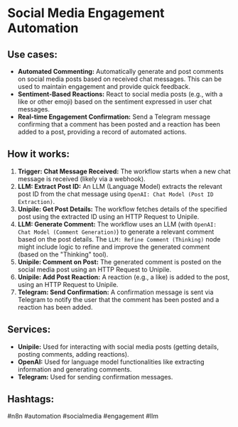 # Social Media Engagement Automation

## Use cases:

- **Automated Commenting:** Automatically generate and post comments on social media posts based on received chat messages. This can be used to maintain engagement and provide quick feedback.
- **Sentiment-Based Reactions:**  React to social media posts (e.g., with a like or other emoji) based on the sentiment expressed in user chat messages.
- **Real-time Engagement Confirmation:**  Send a Telegram message confirming that a comment has been posted and a reaction has been added to a post, providing a record of automated actions.

## How it works:

1.  **Trigger: Chat Message Received:** The workflow starts when a new chat message is received (likely via a webhook).
2.  **LLM: Extract Post ID:** An LLM (Language Model) extracts the relevant post ID from the chat message using `OpenAI: Chat Model (Post ID Extraction)`.
3.  **Unipile: Get Post Details:** The workflow fetches details of the specified post using the extracted ID using an HTTP Request to Unipile.
4.  **LLM: Generate Comment:** The workflow uses an LLM (with `OpenAI: Chat Model (Comment Generation)`) to generate a relevant comment based on the post details. The `LLM: Refine Comment (Thinking)` node might include logic to refine and improve the generated comment (based on the "Thinking" tool).
5.  **Unipile: Comment on Post:** The generated comment is posted on the social media post using an HTTP Request to Unipile.
6.  **Unipile: Add Post Reaction:** A reaction (e.g., a like) is added to the post, using an HTTP Request to Unipile.
7.  **Telegram: Send Confirmation:** A confirmation message is sent via Telegram to notify the user that the comment has been posted and a reaction has been added.

## Services:

-   **Unipile:** Used for interacting with social media posts (getting details, posting comments, adding reactions).
-   **OpenAI:** Used for language model functionalities like extracting information and generating comments.
-   **Telegram:** Used for sending confirmation messages.

## Hashtags:

#n8n #automation #socialmedia #engagement #llm
